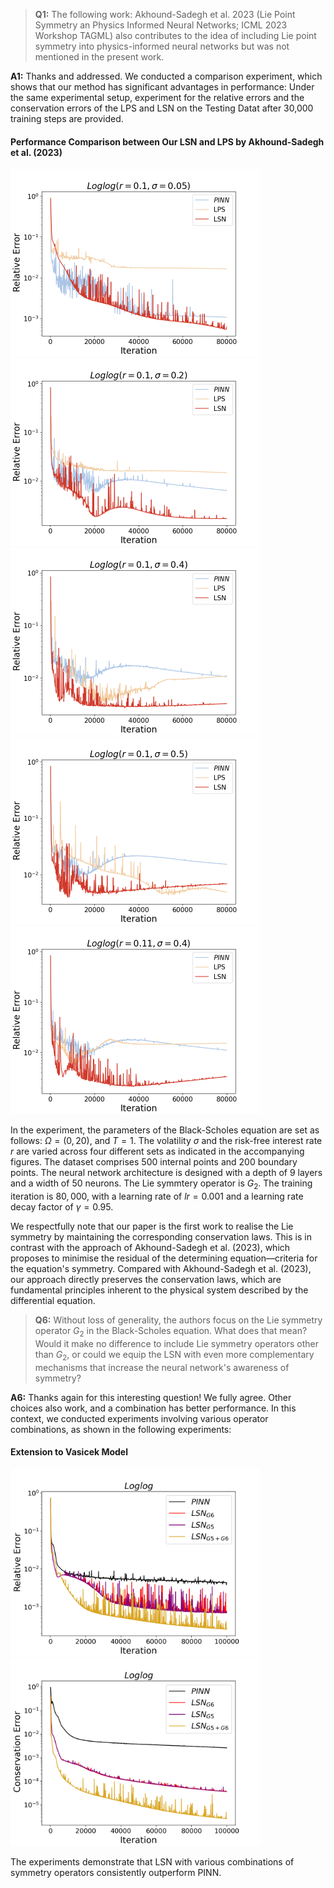 >**Q1:** The following work: Akhound-Sadegh et al. 2023 (Lie Point Symmetry an Physics Informed Neural Networks; ICML 2023 Workshop TAGML) also contributes to the idea of including Lie point symmetry into physics-informed neural networks but was not mentioned in the present work.

**A1:**  Thanks and addressed. We conducted a comparison experiment, which shows that our method has significant advantages in performance: Under the same experimental setup, experiment for the relative errors and the conservation errors of the LPS and LSN on the Testing Datat after 30,000 training steps are provided. 

####  Performance Comparison between Our LSN and LPS by Akhound-Sadegh et al. (2023)

<img src=https://github.com/Anonymous3244/LSN/blob/main/Figure/LSN_LPS/Figure_11.png width=400 height=300 /><img src=https://github.com/Anonymous3244/LSN/blob/main/Figure/LSN_LPS/Figure_22.png width=400 height=300 /><img src=https://github.com/Anonymous3244/LSN/blob/main/Figure/LSN_LPS/Figure_33.png width=400 height=300 /><img src=https://github.com/Anonymous3244/LSN/blob/main/Figure/LSN_LPS/Figure_44.png width=400 height=300 /><img src=https://github.com/Anonymous3244/LSN/blob/main/Figure/LSN_LPS/Figure_55.png width=400 height=300 />


In the experiment, the parameters of the Black-Scholes equation are set as follows:   $\Omega = (0,20)$, and $T = 1$.  The volatility $\sigma$ and the risk-free interest rate $r$ are varied across four different sets as indicated in the accompanying figures. The dataset comprises $500$ internal points and $200$ boundary points. The neural network architecture is designed with a depth of $9$ layers and a width of $50$ neurons. The Lie symmtery operator is $G_2$. The training iteration is $80,000$, with a learning rate of $lr = 0.001$ and a learning rate decay factor of $\gamma = 0.95$.


We respectfully note that our paper is the first work to realise the Lie symmetry by maintaining the corresponding conservation laws. This is in contrast with the approach of Akhound-Sadegh et al. (2023), which proposes to minimise the residual of the determining equation—criteria for the equation's symmetry. Compared with Akhound-Sadegh et al. (2023), our approach directly preserves the conservation laws, which are fundamental principles inherent to the physical system described by the differential equation.

>**Q6:**  Without loss of generality, the authors focus on the Lie symmetry operator $G_2$ in the Black-Scholes equation. What does that mean? Would it make no difference to include Lie symmetry operators other than $G_2$, or could we equip the LSN with even more complementary mechanisms that increase the neural network's awareness of symmetry?

**A6:** Thanks again for this interesting question! We fully agree. Other choices also work, and a combination has better performance. In this context, we  conducted experiments involving various operator combinations, as shown in the following experiments:

#### Extension to Vasicek Model




<img src=https://github.com/Anonymous3244/LSN/blob/main/Figure/Vasicek/nG_Figure_6.png width=400 height=300 /><img src=https://github.com/Anonymous3244/LSN/blob/main/Figure/Vasicek/nG_Figure_10.png width=400 height=300 />


The experiments demonstrate that LSN with various combinations of symmetry operators consistently outperform PINN.


